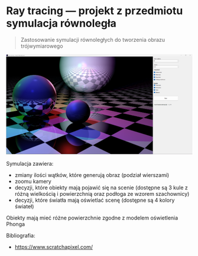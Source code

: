 # Ray tracing — projekt z przedmiotu symulacja równoległa

> Zastosowanie symulacji równoległych do tworzenia obrazu trójwymiarowego

![Program](/assets/projekt.png "Okno aplikacji")

Symulacja zawiera:
- zmiany ilości wątków, które generują obraz (podział wierszami)
- zoomu kamery
- decyzji, które obiekty mają pojawić się na scenie (dostępne są 3 kule z różną wielkością i powierzchnią oraz podłoga ze wzorem szachownicy)
- decyzji, które światła mają oświetlać scenę (dostępne są 4 kolory świateł)

Obiekty mają mieć różne powierzchnie zgodne z modelem oświetlenia Phonga


Bibliografia:
- https://www.scratchapixel.com/
